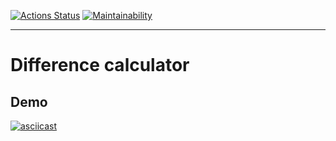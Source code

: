 [![Actions Status](https://github.com/lastpatrol/frontend-project-lvl2/workflows/hexlet-check/badge.svg)](https://github.com/lastpatrol/frontend-project-lvl2/actions)
[![Maintainability](https://api.codeclimate.com/v1/badges/59bb09aaa14658c67c32/maintainability)](https://codeclimate.com/github/lastpatrol/frontend-project-lvl2/maintainability)

---

# Difference calculator

## Demo

[![asciicast](https://asciinema.org/a/1y0WgxiX08Ddqz8N3EbqLL3ZK.svg)](https://asciinema.org/a/1y0WgxiX08Ddqz8N3EbqLL3ZK)
